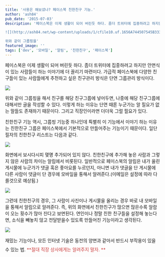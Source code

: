 ```yaml
---
title: '사용은 해보셨나? 페이스북 친한친구 기능.'
author: 'ash84'
pub_date: '2015-07-03'
description: '페이스북은 이제 생활이 되어 버린듯 하다. 좀더 트위터에 집중하려고 하지만 안면식이 있는 사람들이 하는 이야기에 더 끌리기 마련이다. 가급적 페이스북에 다양한 친구들이 있는 사람들에게 추천하고 싶은 친구관리 방식은 단연 그룹관리 방식이다. 

![](http://ash84.net/wp-content/uploads/1/cfile10.uf.1656A744507545B33317B7.jpg)

위와 같이 그룹핑을'
featured_image: ''
tags: ['dev', '모바일', '알림', '친한친구', '패이스북']
---
```



<span style="font-size: 11pt; ">페이스북은 이제 생활이 되어 버린듯 하다. 좀더 트위터에 집중하려고 하지만 안면식이 있는 사람들이 하는 이야기에 더 끌리기 마련이다. 가급적 페이스북에 다양한 친구들이 있는 사람들에게 추천하고 싶은 친구관리 방식은 단연 그룹관리 방식이다. </span>

![](http://ash84.net/wp-content/uploads/1/cfile10.uf.1656A744507545B33317B7.jpg)

<span style="font-size: 11pt; ">위와 같이 그룹핑을 해서 친구를 해당 친구그룹에 넣어두면, 나중에 해당 친구그룹에 대해서만 글을 작성할 수 있다. 이렇게 하는 이유는 단연 때론 누군가는 알 필요가 없는 말들도 존재하기 때문이다. 그리고 직장인이라면 더더욱 그럴 필요가 있다. </span>

<span style="font-size: 11pt; ">친한친구 기능 역시, 그룹핑 기능중 하나인데 특별히 이 기능에서 이야기 하는 이유는 친한친구 그룹은 페이스북에서 기본적으로 만들어주는 기능이기 때문이다. 일단 필자의 친한친구 리스트는 다음과 같다. </span>

<span style="font-size: 11pt; ">  
</span>

<span style="font-size: 11pt; "></span>

![](http://ash84.net/wp-content/uploads/1/cfile27.uf.1603CD46507545C8027226.jpg)

<span style="font-size: 11pt; ">화면에서 보시다시피 몇명 추가되어 있지 않다. 친한친구에 추가해 놓은 사람과 그렇지 않은 사람의 차이는 알림에서 비롯된다. 일반적으로 페이스북의 알림은 내가 올린 게시물에 누군가가 댓글 혹은 좋아요를 누르던지, 아니면 내가 댓글을 단 게시물에 다른 사람이 댓글이 단 경우에 모바일을 통해서 알려준다.(이메일은 설정에 따라 다를것으로 예상됨.)</span>

![](http://ash84.net/wp-content/uploads/1/cfile3.uf.1460C33E507545DD099775.jpg)

<span style="font-size: 11pt; ">  
</span>

<span style="font-size: 11pt; ">그런데 친한친구의 경우, 그 사람이 사진이나 게시물을 올리는 경우 바로 내 모바일을 통해서 알림으로 알려준다. 즉, 위의 화면에서 친한친구가 많으면 많은수록 알람이 오는 횟수가 많아 진다고 보면된다. 연인이나 정말 친한 친구들을 설정해 놓는다면, 소식을 빼놓치 않고 전달받을수 있도록 만들어진 기능이라고 생각된다. </span>

<span style="font-size: 11pt; ">  
</span>

<span style="font-size: 11pt; "></span>

![](http://ash84.net/wp-content/uploads/1/cfile8.uf.13108F485075468F22557E.png)

<span style="font-size: 11pt; ">  
</span>

<span style="font-size: 11pt; line-height: 2; ">재밌는 기능이나, 모든 인터넷 기술은 동전의 양면과 같아서 반드시 부작용이 있을 수 있는 법. <span style="color: rgb(204, 61, 61); ">**절대 직장 상사에게는 알려주지 말자. **</span></span>



